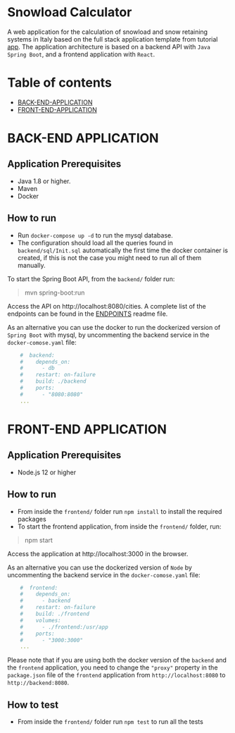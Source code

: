 # Snowload Calculator
A web application for the calculation of snowload and snow retaining systems in Italy
based on the full stack application template from tutorial [app](https://www.baeldung.com/spring-boot-react-crud).
The application architecture is based on a backend API with `Java Spring Boot`,
and a frontend application with `React`.

# Table of contents
* [BACK-END-APPLICATION](#back-end-application)
* [FRONT-END-APPLICATION](#front-end-application)

# BACK-END APPLICATION

## Application Prerequisites

* Java 1.8 or higher.
* Maven
* Docker

## How to run

* Run `docker-compose up -d` to run the mysql database.
* The configuration should load all the queries found in `backend/sql/Init.sql` automatically the first time the docker container is created, if this is not the case you might need to run all of them manually.

To start the Spring Boot API, from the `backend/` folder run:

> mvn spring-boot:run

Access the API on http://localhost:8080/cities.
A complete list of the endpoints can be found in the [ENDPOINTS](ENDPOINTS.md) readme file.

As an alternative you can use the docker to run the dockerized version of `Spring Boot` with 
mysql, by uncommenting the backend service in the `docker-comose.yaml` file:

```yaml
    #  backend:
    #    depends_on:
    #      - db
    #    restart: on-failure
    #    build: ./backend
    #    ports:
    #      - "8080:8080"
    ...
```

# FRONT-END APPLICATION

## Application Prerequisites

* Node.js 12 or higher

## How to run

* From inside the `frontend/` folder run `npm install` to install the required packages
* To start the frontend application, from inside the `frontend/` folder, run:

> npm start

Access the application at http://localhost:3000 in the browser.

As an alternative you can use the dockerized version of `Node` by uncommenting the backend service in the `docker-comose.yaml` file:

```yaml
    #  frontend:
    #    depends_on:
    #      - backend
    #    restart: on-failure
    #    build: ./frontend
    #    volumes:
    #      - ./frontend:/usr/app
    #    ports:
    #      - "3000:3000"
    ...
```
Please note that if you are using both the docker version of the `backend` and the `frontend` application, you need to change the `"proxy"` property 
in the `package.json` file of the `frontend` application from `http://localhost:8080` to `http://backend:8080`.

## How to test

* From inside the `frontend/` folder run `npm test` to run all the tests
